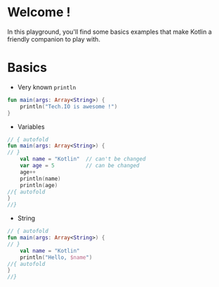 # Welcome !

In this playground, you'll find some basics examples that make Kotlin a friendly companion to play with.

# Basics

- Very known `println`
```kotlin runnable
fun main(args: Array<String>) {
    println("Tech.IO is awesome !")
}
```

- Variables
```kotlin runnable
// { autofold
fun main(args: Array<String>) {
// }
    val name = "Kotlin"  // can't be changed
    var age = 5          // can be changed
    age++
    println(name)
    println(age)
//{ autofold
}
//}
```

- String
```kotlin runnable
// { autofold
fun main(args: Array<String>) {
// }
    val name = "Kotlin"
    println("Hello, $name")
//{ autofold
}
//}
```
